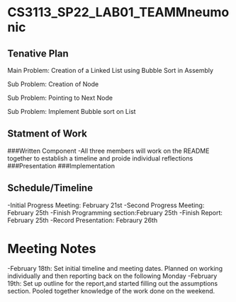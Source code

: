 # CS3113_SP22_LAB01_TEAMMneumonic

## Tenative Plan 
Main Problem: Creation of a Linked List using Bubble Sort in Assembly 

Sub Problem: Creation of Node

Sub Problem: Pointing to Next Node 

Sub Problem: Implement Bubble sort on List


## Statment of Work 
###Written Component
-All three members will work on the README together to establish a timeline and proide individual reflections
###Presentation
###Implementation

## Schedule/Timeline 
-Initial Progress Meeting: February 21st
-Second Progress Meeting: February 25th
-Finish Programming section:February 25th
-Finish Report: February 25th
-Record Presentation: Febraury 26th
 
# Meeting Notes
-February 18th: Set initial timeline and meeting dates. Planned on working individually and then reporting back on the following Monday 
-February 19th: Set up outline for the report,and started filling out the assumptions section. Pooled together knowledge of the work done on the weekend.
 
 
